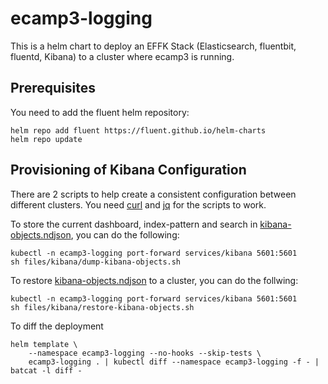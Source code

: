 # ecamp3-logging

This is a helm chart to deploy an EFFK Stack (Elasticsearch, fluentbit, fluentd, Kibana) to a cluster where
ecamp3 is running.

## Prerequisites

You need to add the fluent helm repository:

```shell
helm repo add fluent https://fluent.github.io/helm-charts 
helm repo update
```

## Provisioning of Kibana Configuration

There are 2 scripts to help create a consistent configuration between
different clusters. You need [curl](https://github.com/curl/curl) and [jq](https://github.com/jqlang/jq) for the scripts
to work.

To store the current dashboard, index-pattern and search in [kibana-objects.ndjson](files%2Fkibana%2Fkibana-objects.ndjson),
you can do the following:

```shell
kubectl -n ecamp3-logging port-forward services/kibana 5601:5601
sh files/kibana/dump-kibana-objects.sh
```

To restore [kibana-objects.ndjson](files%2Fkibana%2Fkibana-objects.ndjson) to a cluster, you can do the follwing:

```shell
kubectl -n ecamp3-logging port-forward services/kibana 5601:5601
sh files/kibana/restore-kibana-objects.sh
```

To diff the deployment
```shell
helm template \
    --namespace ecamp3-logging --no-hooks --skip-tests \
    ecamp3-logging . | kubectl diff --namespace ecamp3-logging -f - | batcat -l diff -
```
